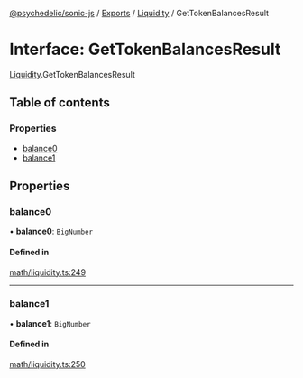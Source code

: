 [@psychedelic/sonic-js](../README.md) / [Exports](../modules.md) / [Liquidity](../modules/Liquidity.md) / GetTokenBalancesResult

# Interface: GetTokenBalancesResult

[Liquidity](../modules/Liquidity.md).GetTokenBalancesResult

## Table of contents

### Properties

- [balance0](Liquidity.GetTokenBalancesResult.md#balance0)
- [balance1](Liquidity.GetTokenBalancesResult.md#balance1)

## Properties

### balance0

• **balance0**: `BigNumber`

#### Defined in

[math/liquidity.ts:249](https://github.com/Psychedelic/sonic-js/blob/33e2dd1/src/math/liquidity.ts#L249)

___

### balance1

• **balance1**: `BigNumber`

#### Defined in

[math/liquidity.ts:250](https://github.com/Psychedelic/sonic-js/blob/33e2dd1/src/math/liquidity.ts#L250)
